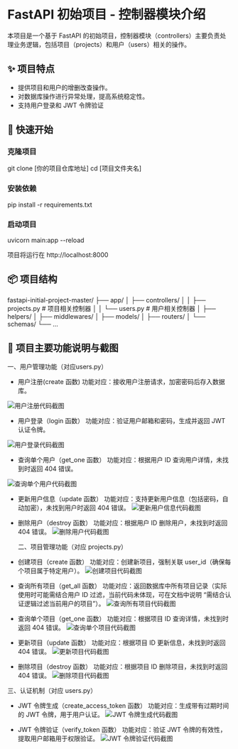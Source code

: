# FastAPI 初始项目 - 控制器模块介绍

本项目是一个基于 FastAPI 的初始项目，控制器模块（controllers）主要负责处理业务逻辑，包括项目（projects）和用户（users）相关的操作。

## ✨ 项目特点

- 提供项目和用户的增删改查操作。
- 对数据库操作进行异常处理，提高系统稳定性。
- 支持用户登录和 JWT 令牌验证

## 🚀 快速开始

### 克隆项目

git clone [你的项目仓库地址]
cd [项目文件夹名]

### 安装依赖

pip install -r requirements.txt

### 启动项目

uvicorn main:app --reload

项目将运行在 http://localhost:8000

## 📦 项目结构
fastapi-initial-project-master/
├── app/
│   ├── controllers/
│   │   ├── projects.py  # 项目相关控制器
│   │   └── users.py     # 用户相关控制器
│   ├── helpers/
│   ├── middlewares/
│   ├── models/
│   ├── routers/
│   └── schemas/
└── ...

## 📮 项目主要功能说明与截图
一、用户管理功能（对应users.py）

- 用户注册(create 函数)
  功能对应：接收用户注册请求，加密密码后存入数据库。

![用户注册代码截图](images/1.png)


- 用户登录（login 函数）
  功能对应：验证用户邮箱和密码，生成并返回 JWT 认证令牌。

![用户登录代码截图](images/2.png)

- 查询单个用户（get_one 函数）
  功能对应：根据用户 ID 查询用户详情，未找到时返回 404 错误。

![查询单个用户代码截图](images/3.png)

- 更新用户信息（update 函数）
  功能对应：支持更新用户信息（包括密码，自动加密），未找到用户时返回 404 错误。
  ![更新用户信息代码截图](images/4.png)

- 删除用户（destroy 函数）
  功能对应：根据用户 ID 删除用户，未找到时返回 404 错误。
  ![删除用户代码截图](images/5.png)

  二、项目管理功能（对应 projects.py）

- 创建项目（create 函数）
  功能对应：创建新项目，强制关联 user_id（确保每个项目属于特定用户）。
  ![创建项目代码截图](images/6.png)

- 查询所有项目（get_all 函数）
  功能对应：返回数据库中所有项目记录（实际使用时可能需结合用户 ID 过滤，当前代码未体现，可在文档中说明 “需结合认证逻辑过滤当前用户的项目”）。
  ![查询所有项目代码截图](images/7.png)

- 查询单个项目（get_one 函数）
  功能对应：根据项目 ID 查询详情，未找到时返回 404 错误。
  ![查询单个项目代码截图](images/8.png)

- 更新项目（update 函数）
  功能对应：根据项目 ID 更新信息，未找到时返回 404 错误。
  ![更新项目代码截图](images/9.png)

- 删除项目（destroy 函数）
  功能对应：根据项目 ID 删除项目，未找到时返回 404 错误。
  ![删除项目代码截图](images/10.png)

三、认证机制（对应 users.py）

- JWT 令牌生成（create_access_token 函数）
  功能对应：生成带有过期时间的 JWT 令牌，用于用户认证。
  ![JWT 令牌生成代码截图](images/11.png)

- JWT 令牌验证（verify_token 函数）
  功能对应：验证 JWT 令牌的有效性，提取用户邮箱用于权限验证。
  ![JWT 令牌验证代码截图](images/12.png)

